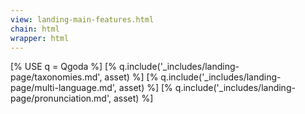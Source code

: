 ```yaml
---
view: landing-main-features.html
chain: html
wrapper: html
---
```

[% USE q = Qgoda %]
[% q.include('_includes/landing-page/taxonomies.md', asset) %]
[% q.include('_includes/landing-page/multi-language.md', asset) %]
[% q.include('_includes/landing-page/pronunciation.md', asset) %]
